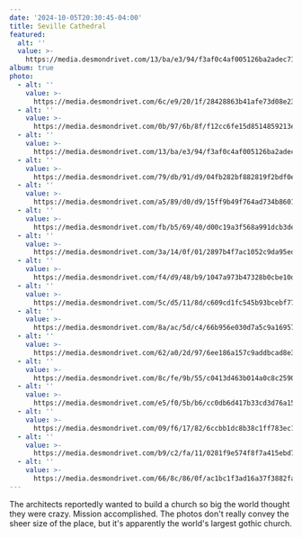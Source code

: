 ```yaml
---
date: '2024-10-05T20:30:45-04:00'
title: Seville Cathedral
featured:
  alt: ''
  value: >-
    https://media.desmondrivet.com/13/ba/e3/94/f3af0c4af005126ba2adec7176480c53f7642d65dade818929b40567.jpg
album: true
photo:
  - alt: ''
    value: >-
      https://media.desmondrivet.com/6c/e9/20/1f/28428863b41afe73d08e235906a9683d52771e00d67c18df07b53bfa.jpg
  - alt: ''
    value: >-
      https://media.desmondrivet.com/0b/97/6b/8f/f12cc6fe15d8514859213ebd12b822030cfaae379cf854d739ba4131.jpg
  - alt: ''
    value: >-
      https://media.desmondrivet.com/13/ba/e3/94/f3af0c4af005126ba2adec7176480c53f7642d65dade818929b40567.jpg
  - alt: ''
    value: >-
      https://media.desmondrivet.com/79/db/91/d9/04fb282bf882819f2bdf0e9eed5e3d2d9b1b553d9aee84171115d3ae.jpg
  - alt: ''
    value: >-
      https://media.desmondrivet.com/a5/89/d0/d9/15ff9b49f764ad734b860163e3efc6a2589918dd5467effedc0dfee3.jpg
  - alt: ''
    value: >-
      https://media.desmondrivet.com/fb/b5/69/40/d00c19a3f568a991dcb3ded1791a8f3b81581713348e81b8cddb66b6.jpg
  - alt: ''
    value: >-
      https://media.desmondrivet.com/3a/14/0f/01/2897b4f7ac1052c9da95ed73a32735a80faad882ada4d654dd04f0c0.jpg
  - alt: ''
    value: >-
      https://media.desmondrivet.com/f4/d9/48/b9/1047a973b47328b0cbe10d18266855383ede404f209060488ee8f7dc.jpg
  - alt: ''
    value: >-
      https://media.desmondrivet.com/5c/d5/11/8d/c609cd1fc545b93bcebf7700fd5c7d0b38e90a289fe88d3db4c08a6e.jpg
  - alt: ''
    value: >-
      https://media.desmondrivet.com/8a/ac/5d/c4/66b956e030d7a5c9a169578680685c3f7c036296f4ade410d948f38d.jpg
  - alt: ''
    value: >-
      https://media.desmondrivet.com/62/a0/2d/97/6ee186a157c9addbcad8e3a7c1637287a5c56056b8d6ccd36f6e18da.jpg
  - alt: ''
    value: >-
      https://media.desmondrivet.com/8c/fe/9b/55/c0413d463b014a0c8c2590c93c9957ac180f40f5c1512350c355671f.jpg
  - alt: ''
    value: >-
      https://media.desmondrivet.com/e5/f0/5b/b6/cc0db6d417b33cd3d76a1555e4c58de826ce2fa2e86c5239d8ea8f29.jpg
  - alt: ''
    value: >-
      https://media.desmondrivet.com/09/f6/17/82/6ccbb1dc8b38c1ff783ec18589de9e37f35e177b229b557185e1ab38.jpg
  - alt: ''
    value: >-
      https://media.desmondrivet.com/b9/c2/fa/11/0281f9e574f8f7a415ebd70966f869449454676f8add16e61be3d042.jpg
  - alt: ''
    value: >-
      https://media.desmondrivet.com/66/8c/86/0f/ac1bc1f3ad16a37f3882fa50f4a4ae0f2eef45f813d0f5e4de93e8b5.jpg
---
```


The architects reportedly wanted to build a church so big the world thought they were crazy.  Mission accomplished.  The photos don't really convey the sheer size of the place, but it's apparently the world's largest gothic church.
